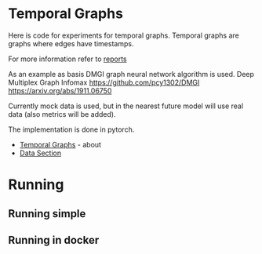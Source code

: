 # Temporal Graphs

Here is code for experiments for temporal graphs.
Temporal graphs are graphs where edges have timestamps.

For more information refer 
to [reports](../reports)

As an example as basis DMGI graph neural network algorithm is used.
Deep Multiplex Graph Infomax
https://github.com/pcy1302/DMGI
https://arxiv.org/abs/1911.06750

Currently mock data is used, but in the nearest future model will use real data (also metrics will be added).

The implementation is done in pytorch.
* [Temporal Graphs](../reports/TemporalGraphs.md) - about
* [Data Section](../reports/Data.md)
# Running
## Running simple
## Running in docker